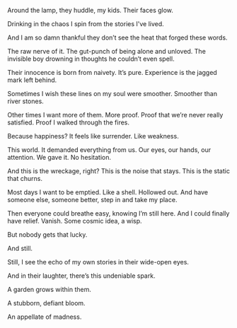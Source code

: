 Around the lamp, they huddle, my kids. Their faces glow. 

Drinking in the chaos I spin from the stories I've lived.

And I am so damn thankful they don’t see the heat that forged these words.

The raw nerve of it. The gut-punch of being alone and unloved. The invisible boy drowning in thoughts he couldn’t even spell.

Their innocence is born from naivety. It’s pure. Experience is the jagged mark left behind.

Sometimes I wish these lines on my soul were smoother. Smoother than river stones.

Other times I want more of them. More proof. Proof that we’re never really satisfied. Proof I walked through the fires. 

Because happiness? It feels like surrender. Like weakness.

This world. It demanded everything from us. Our eyes, our hands, our attention. We gave it. No hesitation.

And this is the wreckage, right? This is the noise that stays. This is the static that churns.

Most days I want to be emptied. Like a shell. Hollowed out. And have someone else, someone better, step in and take my place.

Then everyone could breathe easy, knowing I’m still here. And I could finally have relief. Vanish. Some cosmic idea, a wisp.

But nobody gets that lucky.

And still. 

Still, I see the echo of my own stories in their wide-open eyes. 

And in their laughter, there’s this undeniable spark.

A garden grows within them. 

A stubborn, defiant bloom.

An appellate of madness.
